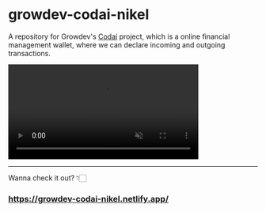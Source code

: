 # growdev-codai-nikel

A repository for Growdev's [Codaí](https://plataforma.growdev.com.br/curso/codai) project, which is a online financial management wallet, where we can declare incoming and outgoing transactions.

<video width="384" autoPlay loop muted>
  <source src="assets/videos/nikel-live-example.webm" type="video/webm" />
</video>

<hr>

Wanna check it out? 👇🏻

### https://growdev-codai-nikel.netlify.app/
